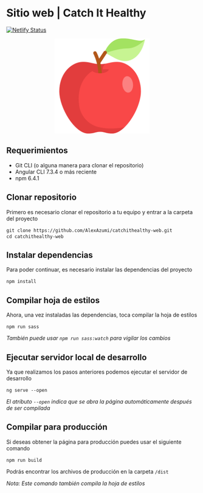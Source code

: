 # Sitio web | Catch It Healthy

[![Netlify Status](https://api.netlify.com/api/v1/badges/6dc5fd71-8719-4c77-a52f-79d334fb6ce4/deploy-status)](https://app.netlify.com/sites/catchithealthy/deploys)

<p align="center">
  <img src="/src/assets/img/fruits/apple.png" alt="Logo" width="250px">
</p>

## Requerimientos
- Git CLI (o alguna manera para clonar el repositorio)
- Angular CLI 7.3.4 o más reciente
- npm 6.4.1

## Clonar repositorio
Primero es necesario clonar el repositorio a tu equipo y entrar a la carpeta del proyecto
```
git clone https://github.com/AlexAzumi/catchithealthy-web.git
cd catchithealthy-web
```

## Instalar dependencias
Para poder continuar, es necesario instalar las dependencias del proyecto
```
npm install
```

## Compilar hoja de estilos
Ahora, una vez instaladas las dependencias, toca compilar la hoja de estilos
```
npm run sass
```
*También puede usar `npm run sass:watch` para vigilar los cambios*

## Ejecutar servidor local de desarrollo
Ya que realizamos los pasos anteriores podemos ejecutar el servidor de desarrollo
```
ng serve --open
```
*El atributo `--open` indica que se abra la página automáticamente después de ser compilada*

## Compilar para producción
Si deseas obtener la página para producción puedes usar el siguiente comando
```
npm run build
```
Podrás encontrar los archivos de producción en la carpeta `/dist`

*Nota: Este comando también compila la hoja de estilos*
